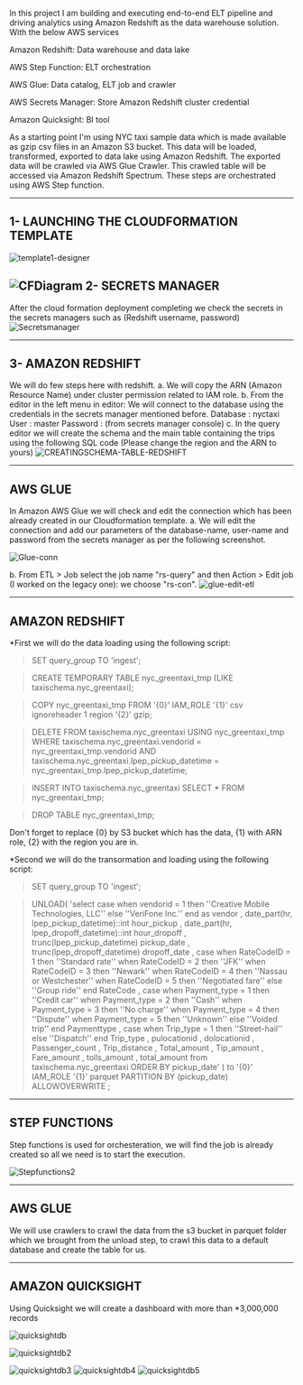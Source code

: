 In this project I am building and executing end-to-end ELT pipeline and driving analytics using Amazon Redshift as the data warehouse solution. With the below AWS services

Amazon Redshift: Data warehouse and data lake

AWS Step Function: ELT orchestration

AWS Glue: Data catalog, ELT job and crawler

AWS Secrets Manager: Store Amazon Redshift cluster credential

Amazon Quicksight: BI tool

As a starting point I'm using NYC taxi sample data which is made available as gzip csv files in an Amazon S3 bucket. This data will be loaded, transformed, exported to data lake using Amazon Redshift. The exported data will be crawled via AWS Glue Crawler. This crawled table will be accessed via Amazon Redshift Spectrum. These steps are orchestrated using AWS Step function.
_________________________________________________________________________________________________________________________________________
1- LAUNCHING THE CLOUDFORMATION TEMPLATE
----------------------------------------
![template1-designer](https://user-images.githubusercontent.com/93045990/177006535-5b243d36-2ca3-444d-a1b1-0865c03e80d9.png)


![CFDiagram](https://user-images.githubusercontent.com/93045990/177006562-ec2b58a7-2725-4c7f-a53b-c780f5858d05.PNG)
2- SECRETS MANAGER
------------------
After the cloud formation deployment completing we check the secrets in the secrets managers such as (Redshift username, password)
![Secretsmanager](https://user-images.githubusercontent.com/93045990/177006772-d02cded1-6704-4fd8-a5e2-bfeafc708bb5.PNG)

__________________________________________________________________________________________________________________________________________
3- AMAZON REDSHIFT
------------------
We will do few steps here with redshift.
a. We will copy the ARN (Amazon Resource Name) under cluster permission related to IAM role.
b. From the editor in the left menu in editor: We will connect to the database using the credentials in the secrets manager mentioned before.
Database        :  nyctaxi
User    	:  master
Password	:  (from secrets manager console)
c. In the query editor we will create the schema and the main table containing the trips using the following SQL code (Please change the region and the ARN to yours)
![CREATINGSCHEMA-TABLE-REDSHIFT](https://user-images.githubusercontent.com/93045990/177007197-2ebb2f33-7ce0-46c5-97ca-1f969b03cf7f.PNG)

____________________________________________________________________________________________________________________________________________
AWS GLUE
--------
In Amazon AWS Glue we will check and edit the connection which has been already created in our Cloudformation template.
a. We will edit the connection and add our parameters of the database-name, user-name and password from the secrets manager as per the following screenshot.

![Glue-conn](https://user-images.githubusercontent.com/93045990/177007515-d3ac81bf-9105-441d-9735-a5995bb9dbd6.PNG)

b. From ETL > Job select the job name "rs-query" and then Action > Edit job (I worked on the legacy one):
we choose "rs-con".
![glue-edit-etl](https://user-images.githubusercontent.com/93045990/177007648-86031955-a5f6-47b2-b995-a6a3075850f0.PNG)

____________________________________________________________________________________________________________________________________________

AMAZON REDSHIFT 
---------------
*First we will do the data loading using the following script:
> SET query_group TO 'ingest';

>CREATE TEMPORARY TABLE nyc_greentaxi_tmp (LIKE taxischema.nyc_greentaxi);

>COPY nyc_greentaxi_tmp FROM '{0}' IAM_ROLE '{1}' csv ignoreheader 1 region '{2}' gzip;

>DELETE FROM taxischema.nyc_greentaxi USING nyc_greentaxi_tmp WHERE taxischema.nyc_greentaxi.vendorid = nyc_greentaxi_tmp.vendorid AND taxischema.nyc_greentaxi.lpep_pickup_datetime = nyc_greentaxi_tmp.lpep_pickup_datetime;

>INSERT INTO taxischema.nyc_greentaxi SELECT * FROM nyc_greentaxi_tmp;

>DROP TABLE nyc_greentaxi_tmp;

Don't forget to replace {0} by S3 bucket which has the data, {1} with ARN role, {2} with the region you are in.


*Second we will do the transormation and loading using the following script:

>SET query_group TO 'ingest';

>UNLOAD(
'select case when vendorid = 1 then ''Creative Mobile Technologies, LLC'' else ''VeriFone Inc.'' end as vendor
, date_part(hr, lpep_pickup_datetime)::int hour_pickup
, date_part(hr, lpep_dropoff_datetime)::int hour_dropoff
, trunc(lpep_pickup_datetime) pickup_date
, trunc(lpep_dropoff_datetime) dropoff_date
, case when RateCodeID = 1 then ''Standard rate''
       when RateCodeID = 2 then ''JFK''
       when RateCodeID = 3 then ''Newark''
       when RateCodeID = 4 then ''Nassau or Westchester''
       when RateCodeID = 5 then ''Negotiated fare''
       else ''Group ride''  end RateCode
, case when Payment_type = 1 then ''Credit car''
       when Payment_type = 2 then ''Cash''
       when Payment_type = 3 then ''No charge''
       when Payment_type = 4 then ''Dispute''
       when Payment_type = 5 then ''Unknown''
       else ''Voided trip''  end Paymenttype
, case when Trip_type = 1 then ''Street-hail''
       else ''Dispatch'' end Trip_type
, pulocationid
, dolocationid
, Passenger_count
, Trip_distance
, Total_amount
, Tip_amount
, Fare_amount
, tolls_amount
, total_amount
from taxischema.nyc_greentaxi
ORDER BY pickup_date'
)
to '{0}'
IAM_ROLE '{1}'
parquet
PARTITION BY (pickup_date)
ALLOWOVERWRITE
>;

___________________________________________________________________________________________________________________________________________
STEP FUNCTIONS
--------------
Step functions is used for orchesteration, we will find the job is already created so all we need is to start the execution.

![Stepfunctions2](https://user-images.githubusercontent.com/93045990/177009660-9cb9dbd3-4df7-45ac-8583-28e77a3cc04a.PNG)

____________________________________________________________________________________________________________________________________________

AWS GLUE
---------
We will use crawlers to crawl the data from the s3 bucket in parquet folder which we brought from the unload step, to crawl this data to a default database and create the table for us.

____________________________________________________________________________________________________________________________________________

AMAZON QUICKSIGHT
------------------

Using Quicksight we will create a dashboard with more than *3,000,000 records

![quicksightdb](https://user-images.githubusercontent.com/93045990/177011295-b9b49265-62f8-40e7-a433-9b0dc1ff3f7f.PNG)

![quicksightdb2](https://user-images.githubusercontent.com/93045990/177011301-7a2f762f-f4d0-41f3-935b-20e98c29a527.PNG)

![quicksightdb3](https://user-images.githubusercontent.com/93045990/177011728-8ae33d5d-ec7d-47a9-8d56-feb4440bfc09.PNG)
![quicksightdb4](https://user-images.githubusercontent.com/93045990/177011735-e1afc6e8-0f77-4d27-b142-b33130a84c7e.PNG)
![quicksightdb5](https://user-images.githubusercontent.com/93045990/177011819-d3cbd61b-f1a3-4c76-8068-b601ee5c730f.PNG)










